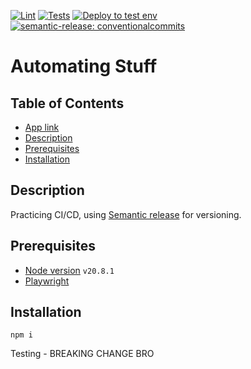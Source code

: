 [![Lint](https://github.com/nikolajovancevic/automating-stuff/actions/workflows/lint.yml/badge.svg?branch=develop&event=push)](https://github.com/nikolajovancevic/automating-stuff/actions/workflows/lint.yml)
[![Tests](https://github.com/nikolajovancevic/automating-stuff/actions/workflows/tests.yml/badge.svg?branch=develop&event=push)](https://github.com/nikolajovancevic/automating-stuff/actions/workflows/tests.yml)
[![Deploy to test env](https://github.com/nikolajovancevic/automating-stuff/actions/workflows/deploy.yml/badge.svg?branch=develop&event=deployment_status)](https://github.com/nikolajovancevic/automating-stuff/actions/workflows/deploy.yml)
[![semantic-release: conventionalcommits](https://img.shields.io/badge/semantic--release-conventionalcommits-e10079?logo=semantic-release)](https://github.com/semantic-release/semantic-release)

# Automating Stuff

## Table of Contents

- [App link](https://nikolajovancevic.github.io/automating-stuff/)
- [Description](#description)
- [Prerequisites](#prerequisites)
- [Installation](#installation)

## Description

Practicing CI/CD, using [Semantic release](https://semantic-release.gitbook.io/semantic-release) for versioning.

## Prerequisites

- [Node version](https://www.digitalocean.com/community/tutorials/how-to-install-node-js-on-ubuntu-22-04)
  `v20.8.1`
- [Playwright](https://playwright.dev/docs/intro)

## Installation

```
npm i
```

Testing - BREAKING CHANGE BRO
